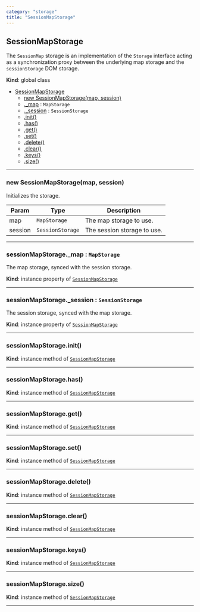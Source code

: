 ```yaml
---
category: "storage"
title: "SessionMapStorage"
---
```


## SessionMapStorage&nbsp;<a name="SessionMapStorage" href="https://github.com/seznam/ima/tree/17.0.0-rc.3/storage/SessionMapStorage.js#L22" target="_blank"><span class="icon"><i class="fas fa-external-link-alt fa-xs"></i></span></a>
The <code>SessionMap</code> storage is an implementation of the
<code>Storage</code> interface acting as a synchronization proxy between
the underlying map storage and the <code>sessionStorage</code> DOM storage.

**Kind**: global class  

* [SessionMapStorage](#SessionMapStorage)
    * [new SessionMapStorage(map, session)](#new_SessionMapStorage_new)
    * [._map](#SessionMapStorage+_map) : <code>MapStorage</code>
    * [._session](#SessionMapStorage+_session) : <code>SessionStorage</code>
    * [.init()](#SessionMapStorage+init)
    * [.has()](#SessionMapStorage+has)
    * [.get()](#SessionMapStorage+get)
    * [.set()](#SessionMapStorage+set)
    * [.delete()](#SessionMapStorage+delete)
    * [.clear()](#SessionMapStorage+clear)
    * [.keys()](#SessionMapStorage+keys)
    * [.size()](#SessionMapStorage+size)


* * *

### new SessionMapStorage(map, session)&nbsp;<a name="new_SessionMapStorage_new"></a>
Initializes the storage.


| Param | Type | Description |
| --- | --- | --- |
| map | <code>MapStorage</code> | The map storage to use. |
| session | <code>SessionStorage</code> | The session storage to use. |


* * *

### sessionMapStorage.\_map : <code>MapStorage</code>&nbsp;<a name="SessionMapStorage+_map" href="https://github.com/seznam/ima/tree/17.0.0-rc.3/storage/SessionMapStorage.js#L30" target="_blank"><span class="icon"><i class="fas fa-external-link-alt fa-xs"></i></span></a>
The map storage, synced with the session storage.

**Kind**: instance property of [<code>SessionMapStorage</code>](#SessionMapStorage)  

* * *

### sessionMapStorage.\_session : <code>SessionStorage</code>&nbsp;<a name="SessionMapStorage+_session" href="https://github.com/seznam/ima/tree/17.0.0-rc.3/storage/SessionMapStorage.js#L37" target="_blank"><span class="icon"><i class="fas fa-external-link-alt fa-xs"></i></span></a>
The session storage, synced with the map storage.

**Kind**: instance property of [<code>SessionMapStorage</code>](#SessionMapStorage)  

* * *

### sessionMapStorage.init()&nbsp;<a name="SessionMapStorage+init" href="https://github.com/seznam/ima/tree/17.0.0-rc.3/storage/SessionMapStorage.js#L43" target="_blank"><span class="icon"><i class="fas fa-external-link-alt fa-xs"></i></span></a>
**Kind**: instance method of [<code>SessionMapStorage</code>](#SessionMapStorage)  

* * *

### sessionMapStorage.has()&nbsp;<a name="SessionMapStorage+has" href="https://github.com/seznam/ima/tree/17.0.0-rc.3/storage/SessionMapStorage.js#L55" target="_blank"><span class="icon"><i class="fas fa-external-link-alt fa-xs"></i></span></a>
**Kind**: instance method of [<code>SessionMapStorage</code>](#SessionMapStorage)  

* * *

### sessionMapStorage.get()&nbsp;<a name="SessionMapStorage+get" href="https://github.com/seznam/ima/tree/17.0.0-rc.3/storage/SessionMapStorage.js#L62" target="_blank"><span class="icon"><i class="fas fa-external-link-alt fa-xs"></i></span></a>
**Kind**: instance method of [<code>SessionMapStorage</code>](#SessionMapStorage)  

* * *

### sessionMapStorage.set()&nbsp;<a name="SessionMapStorage+set" href="https://github.com/seznam/ima/tree/17.0.0-rc.3/storage/SessionMapStorage.js#L69" target="_blank"><span class="icon"><i class="fas fa-external-link-alt fa-xs"></i></span></a>
**Kind**: instance method of [<code>SessionMapStorage</code>](#SessionMapStorage)  

* * *

### sessionMapStorage.delete()&nbsp;<a name="SessionMapStorage+delete" href="https://github.com/seznam/ima/tree/17.0.0-rc.3/storage/SessionMapStorage.js#L85" target="_blank"><span class="icon"><i class="fas fa-external-link-alt fa-xs"></i></span></a>
**Kind**: instance method of [<code>SessionMapStorage</code>](#SessionMapStorage)  

* * *

### sessionMapStorage.clear()&nbsp;<a name="SessionMapStorage+clear" href="https://github.com/seznam/ima/tree/17.0.0-rc.3/storage/SessionMapStorage.js#L94" target="_blank"><span class="icon"><i class="fas fa-external-link-alt fa-xs"></i></span></a>
**Kind**: instance method of [<code>SessionMapStorage</code>](#SessionMapStorage)  

* * *

### sessionMapStorage.keys()&nbsp;<a name="SessionMapStorage+keys" href="https://github.com/seznam/ima/tree/17.0.0-rc.3/storage/SessionMapStorage.js#L103" target="_blank"><span class="icon"><i class="fas fa-external-link-alt fa-xs"></i></span></a>
**Kind**: instance method of [<code>SessionMapStorage</code>](#SessionMapStorage)  

* * *

### sessionMapStorage.size()&nbsp;<a name="SessionMapStorage+size" href="https://github.com/seznam/ima/tree/17.0.0-rc.3/storage/SessionMapStorage.js#L110" target="_blank"><span class="icon"><i class="fas fa-external-link-alt fa-xs"></i></span></a>
**Kind**: instance method of [<code>SessionMapStorage</code>](#SessionMapStorage)  

* * *

